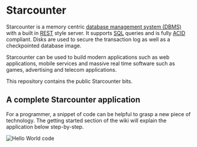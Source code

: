 Starcounter
===========

Starcounter is a memory centric [database management system (DBMS)](http://en.wikipedia.org/wiki/dbms) with a built in [REST](http://en.wikipedia.org/wiki/dbms) style server. It supports [SQL](http://en.wikipedia.org/wiki/dbms) queries and is fully [ACID](http://en.wikipedia.org/wiki/acid) compliant. Disks are used to secure the transaction log as well as a checkpointed database image.

Starcounter can be used to build modern applications such as web applications, mobile services and massive real time software such as games, advertising and telecom applications.

This repository contains the public Starcounter bits.

## A complete Starcounter application
For a programmer, a snippet of code can be helpful to grasp a new piece of technology. The getting started section of the wiki will explain the application below step-by-step.

![Hello World code](http://www.rebelslounge.com/res/starcounter/helloweb.png)



